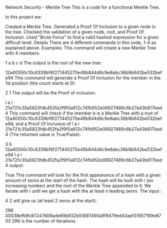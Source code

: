 Network Security - Merkle Tree
This is a code for a functional Merkle Tree.

In this project we:

Created a Merkle Tree.
Generated a Proof Of Inclusion to a given node in the tree.
Checked the validation of a given node, root, and Proof Of Inclusion.
Used "Brute Force" to find a valid hashed expression for a given difficult level.
Details
There are 4 different commands in this code, 1-4 as explained above. Examples: This command will create a new Merkle Tree with 4 members:

1 a b c d
The output is the root of the new tree:

12a40550c10c6339bf6f271445270e49b844d6c9e8abc36b9b642be532befe94
This command will generate a Proof Of Inclusion for the member in the 1st position (the count starts at 0):

2 1
The output will be the Proof of inclusion:

l a r 21e721c35a5823fdb452fa2f9f0a612c74fb952e06927489c6b27a43b817bed4
This command will check if the member b is a Merkle Tree with a root of 12a40550c10c6339bf6f271445270e49b844d6c9e8abc36b9b642be532befe94, and a Proof Of Inclusion of l a r 21e721c35a5823fdb452fa2f9f0a612c74fb952e06927489c6b27a43b817bed4 (The returned value is True/False):

3 b 12a40550c10c6339bf6f271445270e49b844d6c9e8abc36b9b642be532befe94 l a r 21e721c35a5823fdb452fa2f9f0a612c74fb952e06927489c6b27a43b817bed4
output:

True
This command will look for the first appearance of a hash with a given amount of zeros at the start of the hash. The hash will be built with i (an increasing number) and the root of the Merkle Tree appended to it. We iterate with i until we get a hash with the at least n leading zeors. The input :

4 2
will give us (at least 2 zeros at the start):

296 00038effdfc87247806ade69b932b51697490a9f9479ed43aef31657169e8703
296 is the number of iterations.
